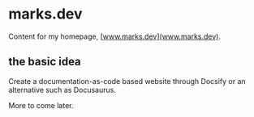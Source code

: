 # marks.dev

Content for my homepage, [www.marks.dev](www.marks.dev).

## the basic idea

Create a documentation-as-code based website through Docsify or an alternative such as Docusaurus.

More to come later.
